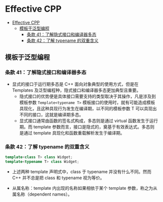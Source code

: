 # Effective CPP

- [Effective CPP](#effective-cpp)
  - [模板于泛型编程](#模板于泛型编程)
    - [条款 41：了解隐式接口和编译器多态](#条款-41了解隐式接口和编译器多态)
    - [条款 42：了解 typename 的双重含义](#条款-42了解-typename-的双重含义)

## 模板于泛型编程

### 条款 41：了解隐式接口和编译器多态

- 显式的接口于运行期多态是 C++ 面向对象典型的使用方式，但是在 Templates 及泛型编程种，隐式接口和编译器多态更加典型且重要。
  - 隐式接口的优势便是具体接口需要支持的类型取决于其操作，凡是涉及到模板参数 `Template<typename T>` 模板接口的使用时，就有可能造成模板具现化，且这种具现行为发生在编译期，以不同的模板参数 T 可以具现出不同的接口，这就是编译期多态。
  - 显式接口通常由函数的签名式构成，多态则是通过 virtual 函数发生于运行期。而 template 参数而言，接口是隐式的，奠基于有效表达式。多态则是通过 template 具现化和函数重载解析发生于编译期。

### 条款 42：了解 typename 的双重含义

```cpp
template<class T> class Widget;
template<typename T> class Widget;
```

- 上述两种 template 声明式中，class 于 typename 并没有什么不同。然而 C++ 并不总是把 class 和 typename 视为等价。

- 从属名称：template 内出现的名称如果相依于某个 template 参数，称之为从属名称（dependent names）。
